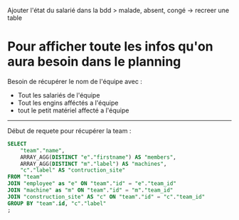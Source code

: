 Ajouter l'état du salarié dans la bdd > malade, absent, congé
  -> recreer une table

# Pour afficher toute les infos qu'on aura besoin dans le planning 

Besoin de récupérer le nom de l'équipe avec :
 - Tout les salariés de l'équipe
 - Tout les engins afféctés a l'équipe
 - tout le petit matériel affecté a l'équipe


---

Début de requete pour récupérer la team :

```sql
SELECT
	"team"."name",
	ARRAY_AGG(DISTINCT "e"."firstname") AS "members",
	ARRAY_AGG(DISTINCT "m"."label") AS "machines",
	"c"."label" AS "contruction_site"
FROM "team"
JOIN "employee" as "e" ON "team"."id" = "e"."team_id"
JOIN "machine" as "m" ON "team"."id" = "m"."team_id"
JOIN "construction_site" AS "c" ON "team"."id" = "c"."team_id"
GROUP BY "team".id, "c"."label"
;
```